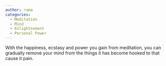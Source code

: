```yaml
---
author: rama
categories:
  - Meditation
  - Mind
  - Enlightenment
  - Personal Power
---
```


With the happiness, ecstasy and power you gain from meditation, you can gradually remove your mind from the things it has become hooked to that cause it pain.
